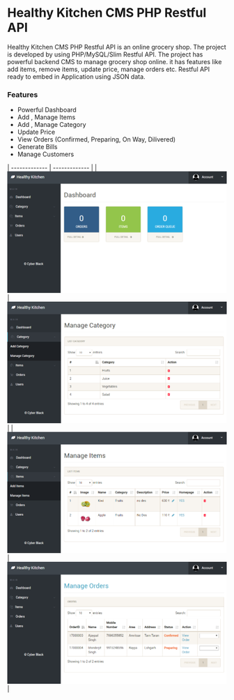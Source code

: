 # Healthy Kitchen CMS PHP Restful API

Healthy Kitchen CMS PHP Restful API is an online grocery shop. The project is developed by using PHP/MySQL/Slim Restful API. The project has powerful backend CMS to manage grocery shop online. it has features like add items, remove items, update price, manage orders etc. Restful API ready to embed in Application using JSON data.

### Features

- Powerful Dashboard
- Add , Manage Items
- Add , Manage Category
- Update Price
- View Orders (Confirmed, Preparing, On Way, Dilivered)
- Generate Bills
- Manage Customers

| ------------- | ------------- |
| <img src="/sc/1.PNG"> | <img src="/sc/2.PNG"> |
| <img src="/sc/3.PNG">| <img src="/sc/4.PNG"> |

